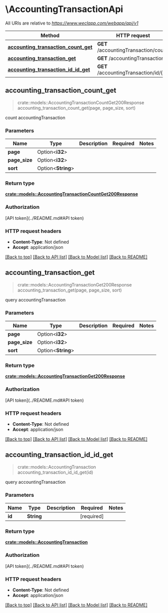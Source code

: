 # \AccountingTransactionApi

All URIs are relative to *https://www.weclapp.com/webapp/api/v1*

Method | HTTP request | Description
------------- | ------------- | -------------
[**accounting_transaction_count_get**](AccountingTransactionApi.md#accounting_transaction_count_get) | **GET** /accountingTransaction/count | 
[**accounting_transaction_get**](AccountingTransactionApi.md#accounting_transaction_get) | **GET** /accountingTransaction | 
[**accounting_transaction_id_id_get**](AccountingTransactionApi.md#accounting_transaction_id_id_get) | **GET** /accountingTransaction/id/{id} | 



## accounting_transaction_count_get

> crate::models::AccountingTransactionCountGet200Response accounting_transaction_count_get(page, page_size, sort)


count accountingTransaction

### Parameters


Name | Type | Description  | Required | Notes
------------- | ------------- | ------------- | ------------- | -------------
**page** | Option<**i32**> |  |  |
**page_size** | Option<**i32**> |  |  |
**sort** | Option<**String**> |  |  |

### Return type

[**crate::models::AccountingTransactionCountGet200Response**](_accountingTransaction_count_get_200_response.md)

### Authorization

[API token](../README.md#API token)

### HTTP request headers

- **Content-Type**: Not defined
- **Accept**: application/json

[[Back to top]](#) [[Back to API list]](../README.md#documentation-for-api-endpoints) [[Back to Model list]](../README.md#documentation-for-models) [[Back to README]](../README.md)


## accounting_transaction_get

> crate::models::AccountingTransactionGet200Response accounting_transaction_get(page, page_size, sort)


query accountingTransaction

### Parameters


Name | Type | Description  | Required | Notes
------------- | ------------- | ------------- | ------------- | -------------
**page** | Option<**i32**> |  |  |
**page_size** | Option<**i32**> |  |  |
**sort** | Option<**String**> |  |  |

### Return type

[**crate::models::AccountingTransactionGet200Response**](_accountingTransaction_get_200_response.md)

### Authorization

[API token](../README.md#API token)

### HTTP request headers

- **Content-Type**: Not defined
- **Accept**: application/json

[[Back to top]](#) [[Back to API list]](../README.md#documentation-for-api-endpoints) [[Back to Model list]](../README.md#documentation-for-models) [[Back to README]](../README.md)


## accounting_transaction_id_id_get

> crate::models::AccountingTransaction accounting_transaction_id_id_get(id)


query accountingTransaction

### Parameters


Name | Type | Description  | Required | Notes
------------- | ------------- | ------------- | ------------- | -------------
**id** | **String** |  | [required] |

### Return type

[**crate::models::AccountingTransaction**](accountingTransaction.md)

### Authorization

[API token](../README.md#API token)

### HTTP request headers

- **Content-Type**: Not defined
- **Accept**: application/json

[[Back to top]](#) [[Back to API list]](../README.md#documentation-for-api-endpoints) [[Back to Model list]](../README.md#documentation-for-models) [[Back to README]](../README.md)

